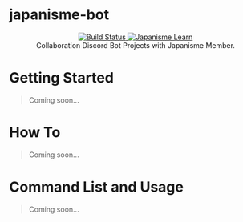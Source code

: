 # japanisme-bot

<p align="center">
  <a href="https://travis-ci.org/japanisme/japanisme-bot">
    <img src="https://travis-ci.org/japanisme/japanisme-bot.svg?branch=master" alt="Build Status">
  </a>
  <a href="https://discord.gg/GsBAb3W" target="_blank">
    <img src="https://avatars1.githubusercontent.com/u/53266719?s=400&u=6453bea7434f5c8cc2ed4b86c412a24f4c6c6869" alt="Japanisme Learn">
  </a>
  <br />
  Collaboration Discord Bot Projects with Japanisme Member.
  <br />

</p>

# Getting Started

> Coming soon...

# How To

> Coming soon...

# Command List and Usage

> Coming soon...
